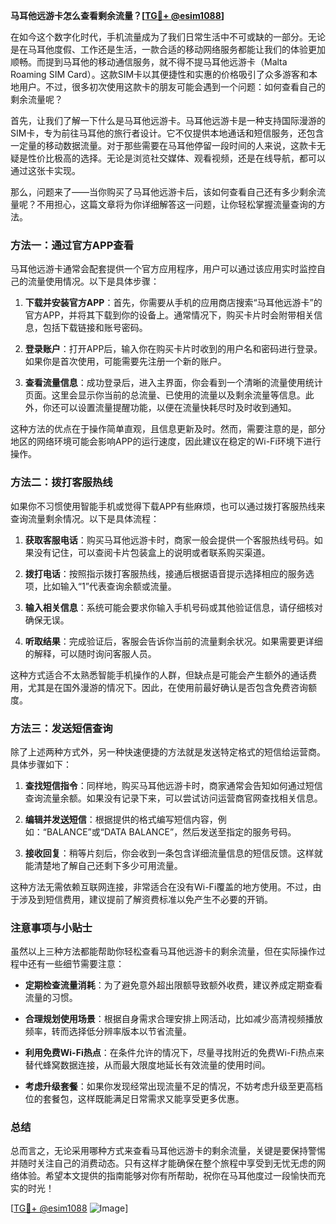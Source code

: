 **马耳他远游卡怎么查看剩余流量？[[TG💪+ @esim1088](https://t.me/s/esim1088)]**

在如今这个数字化时代，手机流量成为了我们日常生活中不可或缺的一部分。无论是在马耳他度假、工作还是生活，一款合适的移动网络服务都能让我们的体验更加顺畅。而提到马耳他的移动通信服务，就不得不提马耳他远游卡（Malta Roaming SIM Card）。这款SIM卡以其便捷性和实惠的价格吸引了众多游客和本地用户。不过，很多初次使用这款卡的朋友可能会遇到一个问题：如何查看自己的剩余流量呢？

首先，让我们了解一下什么是马耳他远游卡。马耳他远游卡是一种支持国际漫游的SIM卡，专为前往马耳他的旅行者设计。它不仅提供本地通话和短信服务，还包含一定量的移动数据流量。对于那些需要在马耳他停留一段时间的人来说，这款卡无疑是性价比极高的选择。无论是浏览社交媒体、观看视频，还是在线导航，都可以通过这张卡实现。

那么，问题来了——当你购买了马耳他远游卡后，该如何查看自己还有多少剩余流量呢？不用担心，这篇文章将为你详细解答这一问题，让你轻松掌握流量查询的方法。

### 方法一：通过官方APP查看

马耳他远游卡通常会配套提供一个官方应用程序，用户可以通过该应用实时监控自己的流量使用情况。以下是具体步骤：

1. **下载并安装官方APP**：首先，你需要从手机的应用商店搜索“马耳他远游卡”的官方APP，并将其下载到你的设备上。通常情况下，购买卡片时会附带相关信息，包括下载链接和账号密码。

2. **登录账户**：打开APP后，输入你在购买卡片时收到的用户名和密码进行登录。如果你是首次使用，可能需要先注册一个新的账户。

3. **查看流量信息**：成功登录后，进入主界面，你会看到一个清晰的流量使用统计页面。这里会显示你当前的总流量、已使用的流量以及剩余流量等信息。此外，你还可以设置流量提醒功能，以便在流量快耗尽时及时收到通知。

这种方法的优点在于操作简单直观，且信息更新及时。然而，需要注意的是，部分地区的网络环境可能会影响APP的运行速度，因此建议在稳定的Wi-Fi环境下进行操作。

### 方法二：拨打客服热线

如果你不习惯使用智能手机或觉得下载APP有些麻烦，也可以通过拨打客服热线来查询流量剩余情况。以下是具体流程：

1. **获取客服电话**：购买马耳他远游卡时，商家一般会提供一个客服热线号码。如果没有记住，可以查阅卡片包装盒上的说明或者联系购买渠道。

2. **拨打电话**：按照指示拨打客服热线，接通后根据语音提示选择相应的服务选项，比如输入“1”代表查询余额或流量。

3. **输入相关信息**：系统可能会要求你输入手机号码或其他验证信息，请仔细核对确保无误。

4. **听取结果**：完成验证后，客服会告诉你当前的流量剩余状况。如果需要更详细的解释，可以随时询问客服人员。

这种方式适合不太熟悉智能手机操作的人群，但缺点是可能会产生额外的通话费用，尤其是在国外漫游的情况下。因此，在使用前最好确认是否包含免费咨询额度。

### 方法三：发送短信查询

除了上述两种方式外，另一种快速便捷的方法就是发送特定格式的短信给运营商。具体步骤如下：

1. **查找短信指令**：同样地，购买马耳他远游卡时，商家通常会告知如何通过短信查询流量余额。如果没有记录下来，可以尝试访问运营商官网查找相关信息。

2. **编辑并发送短信**：根据提供的格式编写短信内容，例如：“BALANCE”或“DATA BALANCE”，然后发送至指定的服务号码。

3. **接收回复**：稍等片刻后，你会收到一条包含详细流量信息的短信反馈。这样就能清楚地了解自己还剩下多少可用流量。

这种方法无需依赖互联网连接，非常适合在没有Wi-Fi覆盖的地方使用。不过，由于涉及到短信费用，建议提前了解资费标准以免产生不必要的开销。

### 注意事项与小贴士

虽然以上三种方法都能帮助你轻松查看马耳他远游卡的剩余流量，但在实际操作过程中还有一些细节需要注意：

- **定期检查流量消耗**：为了避免意外超出限额导致额外收费，建议养成定期查看流量的习惯。
  
- **合理规划使用场景**：根据自身需求合理安排上网活动，比如减少高清视频播放频率，转而选择低分辨率版本以节省流量。

- **利用免费Wi-Fi热点**：在条件允许的情况下，尽量寻找附近的免费Wi-Fi热点来替代蜂窝数据连接，从而最大限度地延长有效流量的使用时间。

- **考虑升级套餐**：如果你发现经常出现流量不足的情况，不妨考虑升级至更高档位的套餐包，这样既能满足日常需求又能享受更多优惠。

### 总结

总而言之，无论采用哪种方式来查看马耳他远游卡的剩余流量，关键是要保持警惕并随时关注自己的消费动态。只有这样才能确保在整个旅程中享受到无忧无虑的网络体验。希望本文提供的指南能够对你有所帮助，祝你在马耳他度过一段愉快而充实的时光！

[[TG💪+ @esim1088](https://t.me/s/esim1088) ![Image](https://i.postimg.cc/4NQfJmqS/Snipaste-2025-05-13-00-14-12.png)]